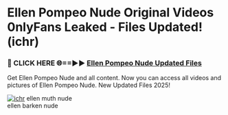 # Ellen Pompeo Nude Original Videos 0nlyFans Leaked - Files Updated! (ichr)

<h3>🔴 CLICK HERE 🌐==►► <a href="https://tinyurl.com/yrmya6cz" rel="nofollow">Ellen Pompeo Nude Updated Files</a></h3>

Get Ellen Pompeo Nude and all content. Now you can access all videos and pictures of Ellen Pompeo Nude. New Updated Files 2025!

[![ichr](https://i.imgur.com/FMdXYCs.gif)](https://tinyurl.com/yrmya6cz)
ellen muth nude<br>
ellen barken nude
